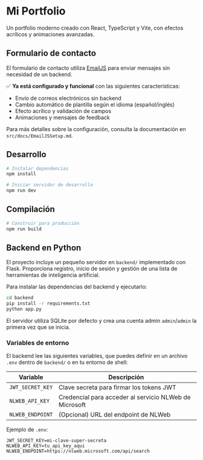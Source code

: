 # Mi Portfolio

Un portfolio moderno creado con React, TypeScript y Vite, con efectos acrílicos y animaciones avanzadas.

## Formulario de contacto

El formulario de contacto utiliza [EmailJS](https://www.emailjs.com/) para enviar mensajes sin necesidad de un backend.

✅ **Ya está configurado y funcional** con las siguientes características:

- Envío de correos electrónicos sin backend
- Cambio automático de plantilla según el idioma (español/inglés)
- Efecto acrílico y validación de campos
- Animaciones y mensajes de feedback

Para más detalles sobre la configuración, consulta la documentación en `src/docs/EmailJSSetup.md`.

## Desarrollo

```bash
# Instalar dependencias
npm install

# Iniciar servidor de desarrollo
npm run dev
```

## Compilación

```bash
# Construir para producción
npm run build
```

## Backend en Python

El proyecto incluye un pequeño servidor en `backend/` implementado con Flask.
Proporciona registro, inicio de sesión y gestión de una lista de herramientas de inteligencia artificial.

Para instalar las dependencias del backend y ejecutarlo:

```bash
cd backend
pip install -r requirements.txt
python app.py
```

El servidor utiliza SQLite por defecto y crea una cuenta admin `admin`/`admin` la primera vez que se inicia.

### Variables de entorno

El backend lee las siguientes variables, que puedes definir en un archivo `.env` dentro de `backend/` o en tu entorno de shell:

| Variable            | Descripción                                       |
|---------------------|---------------------------------------------------|
| `JWT_SECRET_KEY`    | Clave secreta para firmar los tokens JWT          |
| `NLWEB_API_KEY`     | Credencial para acceder al servicio NLWeb de Microsoft |
| `NLWEB_ENDPOINT`    | (Opcional) URL del endpoint de NLWeb               |

Ejemplo de `.env`:

```dotenv
JWT_SECRET_KEY=mi-clave-super-secreta
NLWEB_API_KEY=tu_api_key_aqui
NLWEB_ENDPOINT=https://nlweb.microsoft.com/api/search
```
